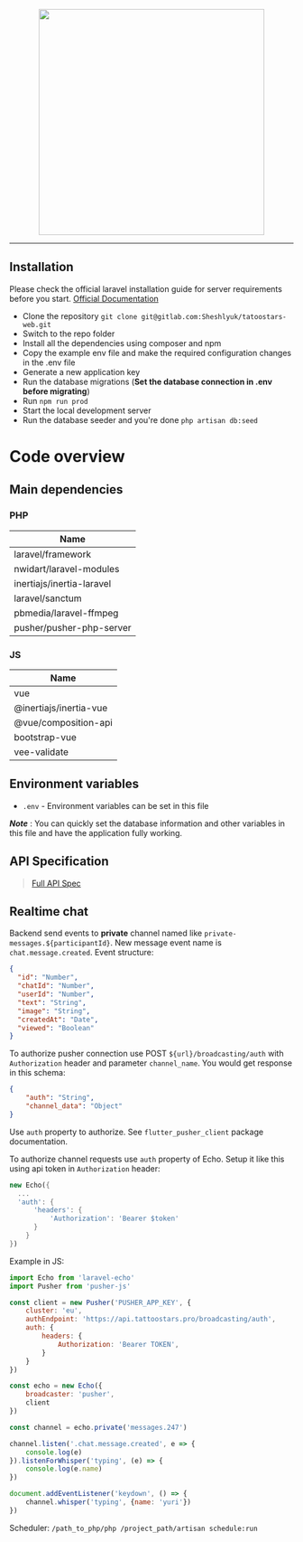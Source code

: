 <p align="center">
    <a href="https://admin.tattoostars.pro/login" target="_blank">
        <img src="https://admin.tattoostars.pro/admin/dist/img/logo.svg" width="400">
    </a>
</p>

----------

## Installation

Please check the official laravel installation guide for server requirements before you start.
[Official Documentation](https://laravel.com/docs/master)

- Clone the repository `git clone git@gitlab.com:Sheshlyuk/tatoostars-web.git`
- Switch to the repo folder
- Install all the dependencies using composer and npm
- Copy the example env file and make the required configuration changes in the .env file
- Generate a new application key
- Run the database migrations (**Set the database connection in .env before migrating**)
- Run `npm run prod`
- Start the local development server
- Run the database seeder and you're done `php artisan db:seed`

# Code overview

## Main dependencies

### PHP

Name | 
--- | 
laravel/framework | 
nwidart/laravel-modules | 
inertiajs/inertia-laravel | 
laravel/sanctum|
pbmedia/laravel-ffmpeg|
pusher/pusher-php-server|

### JS

Name | 
--- | 
vue |
@inertiajs/inertia-vue |
@vue/composition-api |
bootstrap-vue |
vee-validate |

## Environment variables

- `.env` - Environment variables can be set in this file

***Note*** : You can quickly set the database information and other variables in this file and have the application
fully working.

## API Specification

> [Full API Spec](https://api.tattoostars.pro/apidoc/)

## Realtime chat

Backend send events to **private** channel named like `private-messages.${participantId}`. New message event name
is `chat.message.created`. Event structure:

````json
{
  "id": "Number", 
  "chatId": "Number",  
  "userId": "Number",
  "text": "String",
  "image": "String",
  "createdAt": "Date",
  "viewed": "Boolean"
}
````
To authorize pusher connection use POST `${url}/broadcasting/auth` with `Authorization` header 
and parameter `channel_name`. You would get response in this schema:
````json
{
    "auth": "String",
    "channel_data": "Object"
}
````
Use `auth` property to authorize. See `flutter_pusher_client` package documentation.

To authorize channel requests use `auth` property of Echo. Setup it like this using api token in `Authorization` header:
````dart
new Echo({
  ...
  'auth': {
      'headers': {
          'Authorization': 'Bearer $token'
      }
    }
})
````

Example in JS:

````js
import Echo from 'laravel-echo'
import Pusher from 'pusher-js'

const client = new Pusher('PUSHER_APP_KEY', {
    cluster: 'eu',
    authEndpoint: 'https://api.tattoostars.pro/broadcasting/auth',
    auth: {
        headers: {
            Authorization: 'Bearer TOKEN',
        }
    }
})

const echo = new Echo({
    broadcaster: 'pusher',
    client
})

const channel = echo.private('messages.247')

channel.listen('.chat.message.created', e => {
    console.log(e)
}).listenForWhisper('typing', (e) => {
    console.log(e.name)
})

document.addEventListener('keydown', () => {
    channel.whisper('typing', {name: 'yuri'})
})
````

Scheduler: `/path_to_php/php /project_path/artisan schedule:run`
